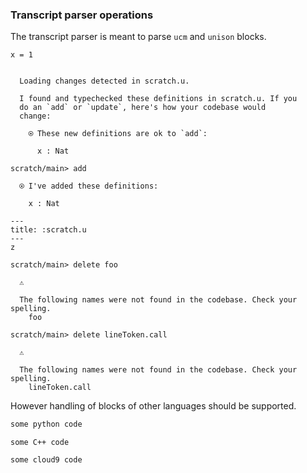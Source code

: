 ### Transcript parser operations

The transcript parser is meant to parse `ucm` and `unison` blocks.

``` unison
x = 1
```

``` ucm

  Loading changes detected in scratch.u.

  I found and typechecked these definitions in scratch.u. If you
  do an `add` or `update`, here's how your codebase would
  change:
  
    ⍟ These new definitions are ok to `add`:
    
      x : Nat

```
``` ucm
scratch/main> add

  ⍟ I've added these definitions:
  
    x : Nat

```
``` unison
---
title: :scratch.u
---
z

```

``` ucm
scratch/main> delete foo

  ⚠️
  
  The following names were not found in the codebase. Check your spelling.
    foo

```
``` ucm
scratch/main> delete lineToken.call

  ⚠️
  
  The following names were not found in the codebase. Check your spelling.
    lineToken.call

```
However handling of blocks of other languages should be supported.

``` python
some python code
```

``` c_cpp
some C++ code
```

``` c9search
some cloud9 code
```

